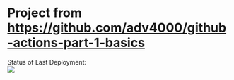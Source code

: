 # Project from https://github.com/adv4000/github-actions-part-1-basics

Status of Last Deployment:<br>
<img src="https://github.com/hchekmezov/github-actions-practice/workflows/First Practice of Github Actions/badge.svg?branch=main"><br>
